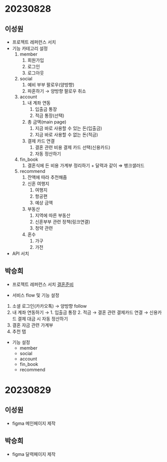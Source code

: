 # 20230828

## 이성원

- 프로젝트 레퍼런스 서치
- 기능 카테고리 설정
  1. member
     1. 회원가입
     2. 로그인
     3. 로그아웃
  2. social
     1. 예비 부부 팔로우(양방향)
     2. 파혼하기 → 양방향 팔로우 취소
  3. account
     1. 내 계좌 연동
        1. 입출금 통장
        2. 적금 통장(선택)
     2. 총 금액(main page)
        1. 지금 바로 사용할 수 있는 돈(입출금)
        2. 지금 바로 사용할 수 없는 돈(적금)
     3. 결제 카드 연결
        1. 결혼 관련 비용 결제 카드 선택(신용카드)
        2. 자동 정산하기
  4. fin_book
     1. 결혼식에 든 비용 가계부 정리하기 + 달력과 같이 ⇒ 뱅크샐러드
  5. recommend
     1. 잔액에 따라 추천해줌
     2. 신혼 여행지
        1. 여행지
        2. 항공편
        3. 예상 금액
     3. 부동산
        1. 지역에 따른 부동산
        2. 신혼부부 관련 정책(링크연결)
        3. 청약 관련
     4. 혼수
        1. 가구
        2. 가전
- API 서치

## 박승희

- 프로젝트 레퍼런스 서치
  [결혼준비](https://happy.alssol79.com/entry/%EA%B2%B0%ED%98%BC%EC%A4%80%EB%B9%84-%EC%8B%9C%EC%9E%91%EB%B6%80%ED%84%B0-%EB%81%9D-%EB%AF%B8%EB%A6%AC%EB%B3%B4%EA%B8%B0-2023%EB%85%84-%EA%B2%B0%ED%98%BC-%EC%B2%B4%ED%81%AC%EB%A6%AC%EC%8A%A4%ED%8A%B8)

- 서비스 flow 및 기능 설정

1. 소셜 로그인(카카오톡) → 양방향 follow
2. 내 계좌 연동하기 → 1. 입출금 통장 2. 적금 → 결혼 관련 결제카드 연결 → 신용카드 결제 대금 시 자동 정산하기
3. 결혼 자금 관련 가계부
4. 추천 탭

- 기능 설정
  - member
  - social
  - account
  - fin_book
  - recommend

# 20230829

## 이성원

- figma 메인페이지 제작

## 박승희

- figma 달력페이지 제작

